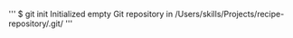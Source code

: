 '''
$ git init
Initialized empty Git repository in /Users/skills/Projects/recipe-repository/.git/
'''
